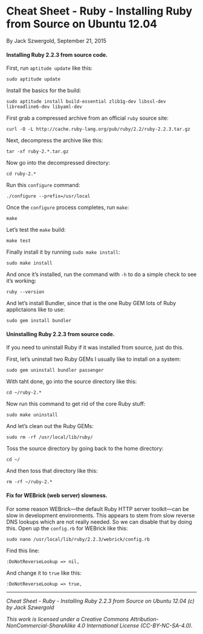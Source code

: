 # Cheat Sheet - Ruby - Installing Ruby from Source on Ubuntu 12.04

By Jack Szwergold, September 21, 2015

#### Installing Ruby 2.2.3 from source code.

First, run `aptitude update` like this:

    sudo aptitude update

Install the basics for the build:

    sudo aptitude install build-essential zlib1g-dev libssl-dev libreadline6-dev libyaml-dev

First grab a compressed archive from an official `ruby` source site:

    curl -O -L http://cache.ruby-lang.org/pub/ruby/2.2/ruby-2.2.3.tar.gz

Next, decompress the archive like this:

    tar -xf ruby-2.*.tar.gz

Now go into the decompressed directory:

    cd ruby-2.*

Run this `configure` command:

    ./configure --prefix=/usr/local

Once the `configure` process completes, run `make`:

    make

Let’s test the `make` build:

    make test

Finally install it by running `sudo make install`:

    sudo make install

And once it’s installed, run the command with `-h` to do a simple check to see it’s working:

    ruby --version

And let’s install Bundler, since that is the one Ruby GEM lots of Ruby applictaions like to use:

    sudo gem install bundler

#### Uninstalling Ruby 2.2.3 from source code.

If you need to uninstall Ruby if it was installed from source, just do this.

First, let’s uninstall two Ruby GEMs I usually like to install on a system:

    sudo gem uninstall bundler passenger

With taht done, go into the source directory like this:

    cd ~/ruby-2.*

Now run this command to get rid of the core Ruby stuff:

    sudo make uninstall

And let’s clean out the Ruby GEMs:

    sudo rm -rf /usr/local/lib/ruby/

Toss the source directory by going back to the home directory:

    cd ~/

And then toss that directory like this:

    rm -rf ~/ruby-2.*

#### Fix for WEBrick (web server) slowness.

For some reason WEBrick—the default Ruby HTTP server toolkit—can be slow in development environments. This appears to stem from slow reverse DNS lookups which are not really needed. So we can disable that by doing this. Open up the `config.rb` for WEBrick like this:

    sudo nano /usr/local/lib/ruby/2.2.3/webrick/config.rb

Find this line:

    :DoNotReverseLookup => nil,

And change it to `true` like this:

    :DoNotReverseLookup => true,

***

*Cheat Sheet - Ruby - Installing Ruby 2.2.3 from Source on Ubuntu 12.04 (c) by Jack Szwergold*

*This work is licensed under a Creative Commons Attribution-NonCommercial-ShareAlike 4.0 International License (CC-BY-NC-SA-4.0).*
